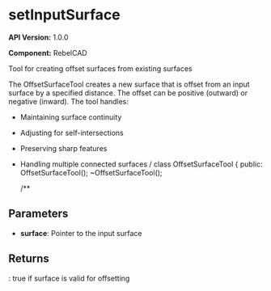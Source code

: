 # setInputSurface

**API Version:** 1.0.0

**Component:** RebelCAD

Tool for creating offset surfaces from existing surfaces

The OffsetSurfaceTool creates a new surface that is offset from an input surface
by a specified distance. The offset can be positive (outward) or negative (inward).
The tool handles:
- Maintaining surface continuity
- Adjusting for self-intersections
- Preserving sharp features
- Handling multiple connected surfaces
/
class OffsetSurfaceTool {
public:
    OffsetSurfaceTool();
    ~OffsetSurfaceTool();

    /**

## Parameters

- **surface**: Pointer to the input surface

## Returns

: true if surface is valid for offsetting

